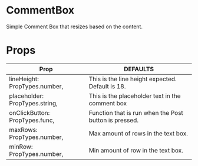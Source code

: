 # CommentBox
Simple Comment Box that resizes based on the content. 

# Props 

   
| Prop  | DEFAULTS |
| --- | --- | 
|lineHeight: PropTypes.number, |This is the line height expected. Default is 18.|
|placeholder: PropTypes.string, |This is the placeholder text in the comment box|
| onClickButton: PropTypes.func,  |Function that is run when the Post button is pressed.|
| maxRows: PropTypes.number,      |Max amount of rows in the text box. |
|  minRow: PropTypes.number,      |Min amount of row in the text box.|
